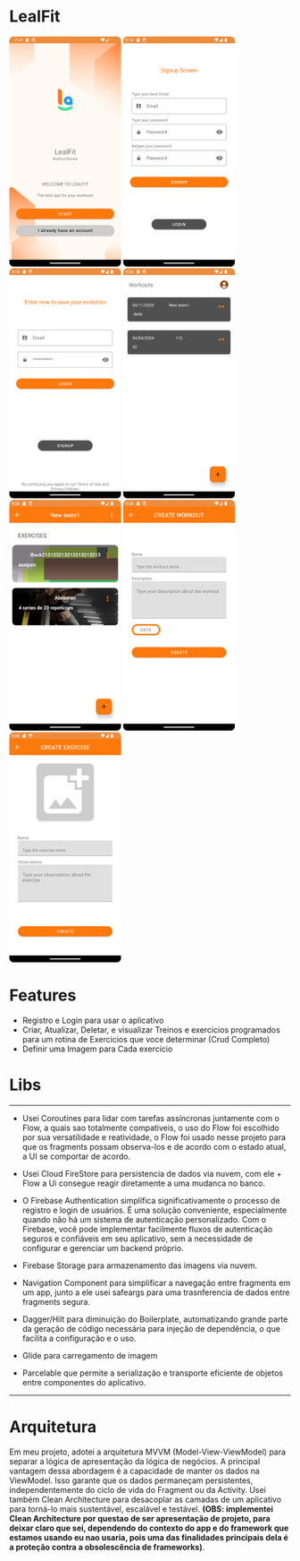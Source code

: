 LealFit
=============================
 <img src="imgforreadme/Screenshot_20240416_191454.png" width="200" /> <img src="imgforreadme/Screenshot_20240416_211412.png" width="200" /> <img src="imgforreadme/Screenshot_20240416_211430.png" width="200" /> <img src="imgforreadme/Screenshot_20240416_210346.png" width="200" />
 <img src="imgforreadme/Screenshot_20240416_210405.png" width="200" /> <img src="imgforreadme/Screenshot_20240416_210420.png" width="200" /> <img src="imgforreadme/Screenshot_20240416_210436.png" width="200" />

Features
=============================
*  Registro e Login para usar o aplicativo
*  Criar, Atualizar, Deletar, e visualizar Treinos e exercicios programados para um rotina de Exercicios que voce determinar (Crud Completo)
*  Definir uma Imagem para Cada exercício

Libs
=============================
* * *
*  Usei Coroutines para lidar com tarefas assíncronas juntamente com o Flow, a quais sao totalmente compativeis, o uso do Flow foi escolhido por sua versatilidade e reatividade, o Flow foi usado nesse projeto para que os fragments possam observa-los e de acordo com o estado atual, a UI se comportar de acordo.

*  Usei Cloud FireStore para persistencia de dados via nuvem, com ele + Flow a Ui consegue reagir diretamente a uma mudanca no banco.

*  O Firebase Authentication simplifica significativamente o processo de registro e login de usuários. É uma solução conveniente, especialmente quando não há um sistema de autenticação personalizado. Com o Firebase, você pode implementar facilmente fluxos de autenticação seguros e confiáveis em seu aplicativo, sem a necessidade de configurar e gerenciar um backend próprio.

*  Firebase Storage para armazenamento das imagens via nuvem.

*  Navigation Component para simplificar a navegação entre fragments em um app, junto a ele usei safeargs para uma trasnferencia de dados entre fragments segura.

*  Dagger/Hilt para diminuição do Boilerplate, automatizando grande parte da geração de código necessária para injeção de dependência, o que facilita a configuração e o uso.

*  Glide para carregamento de imagem

*  Parcelable que permite a serialização e transporte eficiente de objetos entre componentes do aplicativo.
* * *

Arquitetura
=============================

Em meu projeto, adotei a arquitetura MVVM (Model-View-ViewModel) para separar a lógica de apresentação da lógica de negócios. A principal vantagem dessa abordagem é a capacidade de manter os dados na ViewModel. Isso garante que os dados permaneçam persistentes, independentemente do ciclo de vida do Fragment ou da Activity. Usei também Clean Architecture para desacoplar as camadas de um aplicativo para torná-lo mais sustentável, escalável e testável. __(OBS: implementei Clean Architecture por questao de ser apresentação de projeto, para deixar claro que sei, dependendo do contexto do app e do framework que estamos usando eu nao usaria, pois uma das finalidades principais dela é a proteção contra a obsolescência de frameworks)__.

